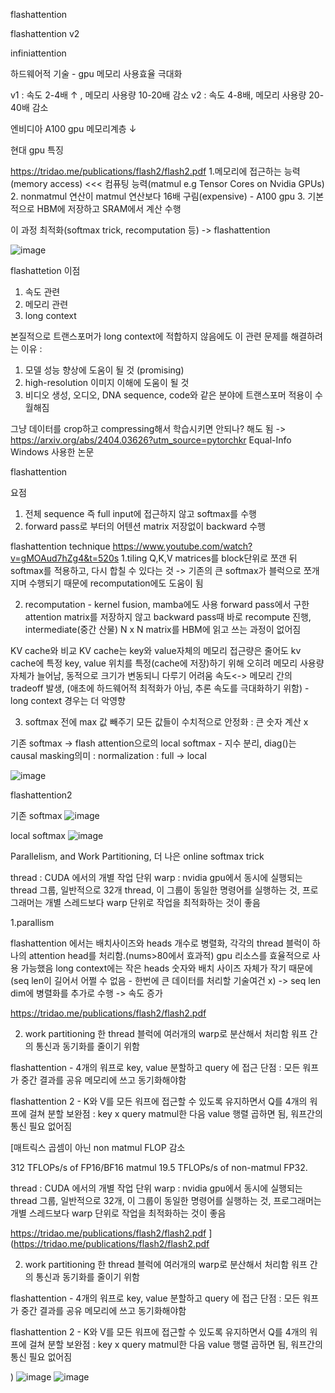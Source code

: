 flashattention

flashattention v2

infiniattention

하드웨어적 기술 - gpu 메모리 사용효율 극대화 

v1 : 속도 2-4배 ↑ , 메모리 사용량 10-20배 감소
v2 : 속도 4-8배, 메모리 사용량 20-40배 감소


엔비디아 A100 gpu 메모리계층 ↓


현대 gpu 특징

https://tridao.me/publications/flash2/flash2.pdf
1.메모리에 접근하는 능력(memory access) <<< 컴퓨팅 능력(matmul e.g  Tensor Cores on Nvidia GPUs)
2. nonmatmul 연산이 matmul 연산보다 16배 구림(expensive) - A100 gpu
3. 기본적으로 HBM에 저장하고 SRAM에서 계산 수행


이 과정 최적화(softmax trick, recomputation 등) -> flashattention 


![image](https://github.com/jinuk0211/flashattention/assets/150532431/2f4c5427-46ec-4d8f-a2b5-64b92bf774d8)



flashattetion 이점
1. 속도 관련
2. 메모리 관련
3. long context

본질적으로 트랜스포머가 long context에 적합하지 않음에도 이 관련 문제를 해결하려는 이유 :

1. 모델 성능 향상에 도움이 될 것 (promising)
2. high-resolution 이미지 이해에 도움이 될 것
3. 비디오 생성, 오디오, DNA sequence, code와 같은 분야에 트랜스포머 적용이 수월해짐
 
그냥 데이터를 crop하고 compressing해서 학습시키면 안되나?
해도 됨 -> https://arxiv.org/abs/2404.03626?utm_source=pytorchkr
Equal-Info Windows 사용한 논문 

flashattention

요점
1. 전체 sequence 즉 full input에 접근하지 않고 softmax를 수행
2. forward pass로 부터의 어텐션 matrix 저장없이 backward 수행


flashattention technique
https://www.youtube.com/watch?v=gMOAud7hZg4&t=520s
1.tiling
 Q,K,V matrices를 block단위로 쪼갠 뒤 softmax를 적용하고, 다시 합칠 수 있다는 것 -> 기존의 큰 softmax가 블럭으로 쪼개지며 수행되기 때문에 recomputation에도 도움이 됨

2. recomputation - kernel fusion, mamba에도 사용
forward pass에서 구한 attention matrix를 저장하지 않고 backward pass때 바로 recompute 진행, intermediate(중간 산물) N x N matrix를 HBM에 읽고 쓰는 과정이 없어짐

KV cache와 비교
KV cache는 key와 value자체의 메모리 접근량은 줄어도 kv cache에 특정 key, value 위치를 특정(cache에 저장)하기 위해 오히려 메모리 사용량 자체가 늘어남, 동적으로 크기가 변동되니 다루기 어려움
속도<-> 메모리 간의 tradeoff 발생, (애초에 하드웨어적 최적화가 아님, 추론 속도를 극대화하기 위함) - long context 경우는 더 악영향

3. softmax 전에 max 값 빼주기
모든 값들이 수치적으로 안정화 : 큰 숫자 계산 x

기존 softmax
->
flash attention으로의 local softmax - 
지수 분리, diag()는 causal masking의미
: normalization
: full -> local

![image](https://github.com/jinuk0211/flashattention/assets/150532431/f0710580-8b4f-4142-9d91-65e6eee63f86)


flashattention2

기존 softmax
![image](https://github.com/jinuk0211/flashattention/assets/150532431/775b4abc-001a-4fae-ad8b-d24929a0aece)

local softmax
![image](https://github.com/jinuk0211/flashattention/assets/150532431/523c0ed9-40f9-4104-be5f-07dc16405dcd)


Parallelism, and Work Partitioning, 더 나은 online softmax trick 

thread : CUDA 에서의 개별 작업 단위
warp : nvidia gpu에서 동시에 실행되는 thread 그룹, 일반적으로 32개 thread, 이 그룹이 동일한 명령어를 실행하는 것, 프로그래머는 개별 스레드보다 warp 단위로 작업을 최적화하는 것이 좋음

1.parallism

flashattention 에서는 배치사이즈와 heads 개수로 병렬화, 각각의 thread 블럭이 하나의 attention head를 처리함.(nums>80에서 효과적) gpu 리소스를 효율적으로 사용 가능했음
long context에는 작은 heads 숫자와 배치 사이즈 자체가 작기 때문에(seq len이 길어서 어쩔 수 없음 - 한번에 큰 데이터를 처리할 기술여건 x) -> seq len dim에 병렬화를 추가로 수행 -> 속도 증가

https://tridao.me/publications/flash2/flash2.pdf

2. work partitioning
한 thread 블럭에 여러개의 warp로 분산해서 처리함 
워프 간의 통신과 동기화를 줄이기 위함 

flashattention - 4개의 워프로 key, value 분할하고 query 에 접근
단점 : 모든 워프가 중간 결과를 공유 메모리에 쓰고 동기화해야함

flashattention 2 -  K와 V를 모든 워프에 접근할 수 있도록 유지하면서 Q를 4개의 워프에 걸쳐 분할
보완점 : key x query matmul한 다음 value 행렬 곱하면 됨, 워프간의 통신 필요 없어짐 



[매트릭스 곱셈이 아닌 non matmul FLOP 감소

312 TFLOPs/s of
FP16/BF16 matmul 
19.5 TFLOPs/s of
non-matmul FP32.


thread : CUDA 에서의 개별 작업 단위
warp : nvidia gpu에서 동시에 실행되는 thread 그룹, 일반적으로 32개, 이 그룹이 동일한 명령어를 실행하는 것, 프로그래머는 개별 스레드보다 warp 단위로 작업을 최적화하는 것이 좋음

https://tridao.me/publications/flash2/flash2.pdf
](https://tridao.me/publications/flash2/flash2.pdf

2. work partitioning
한 thread 블럭에 여러개의 warp로 분산해서 처리함 
워프 간의 통신과 동기화를 줄이기 위함 

flashattention - 4개의 워프로 key, value 분할하고 query 에 접근
단점 : 모든 워프가 중간 결과를 공유 메모리에 쓰고 동기화해야함

flashattention 2 -  K와 V를 모든 워프에 접근할 수 있도록 유지하면서 Q를 4개의 워프에 걸쳐 분할
보완점 : key x query matmul한 다음 value 행렬 곱하면 됨, 워프간의 통신 필요 없어짐 

)
![image](https://github.com/jinuk0211/flashattention/assets/150532431/408302a0-7e86-4096-908a-52852219bdae)
![image](https://github.com/jinuk0211/flashattention/assets/150532431/90d42373-5d13-4bd9-8bcd-4e759d9643c2)

